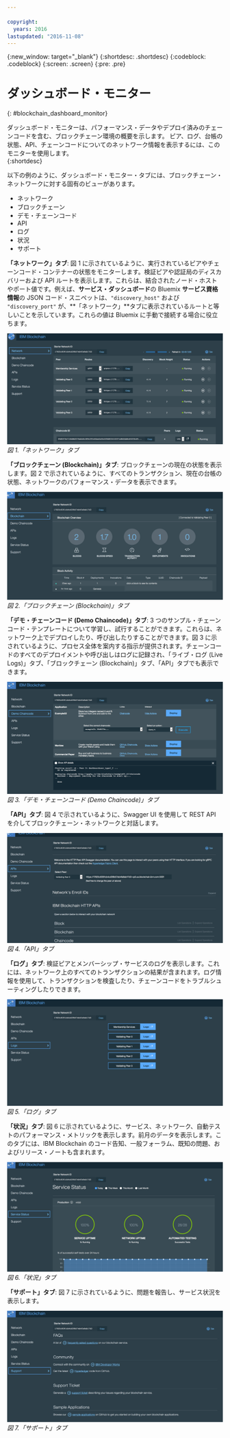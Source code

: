 ```yaml
---

copyright:
  years: 2016
lastupdated: "2016-11-08"
---
```


{:new_window: target="_blank"}
{:shortdesc: .shortdesc}
{:codeblock: .codeblock}
{:screen: .screen}
{:pre: .pre}

# ダッシュボード・モニター
{: #blockchain_dashboard_monitor}


ダッシュボード・モニターは、パフォーマンス・データやデプロイ済みのチェーンコードを含む、ブロックチェーン環境の概要を示します。
ピア、ログ、台帳の状態、API、チェーンコードについてのネットワーク情報を表示するには、このモニターを使用します。  
{:shortdesc}

以下の例のように、ダッシュボード・モニター・タブには、ブロックチェーン・ネットワークに対する固有のビューがあります。
  - ネットワーク
  - ブロックチェーン
  - デモ・チェーンコード
  - API
  - ログ
  - 状況
  - サポート

**「ネットワーク」タブ**: 図 1 に示されているように、実行されているピアやチェーンコード・コンテナーの状態をモニターします。検証ピアや認証局のディスカバリーおよび API ルートを表示します。これらは、結合されたノード・ホストやポート値です。例えば、**サービス・ダッシュボード**の Bluemix **サービス資格情報**の JSON コード・スニペットは、`"discovery_host"` および `"discovery_port"` が、**「ネットワーク」**タブに表示されているルートと等しいことを示しています。これらの値は Bluemix に手動で接続する場合に役立ちます。

![](images/Console_Network.png "「ネットワーク」タブ")
*図 1.「ネットワーク」タブ*


**「ブロックチェーン (Blockchain)」タブ**: ブロックチェーンの現在の状態を表示します。図 2 で示されているように、すべてのトランザクション、現在の台帳の状態、ネットワークのパフォーマンス・データを表示できます。

![](images/Console_Blockchain.png "「ブロックチェーン」タブ")
*図 2.「ブロックチェーン (Blockchain)」タブ*


**「デモ・チェーンコード (Demo Chaincode)」タブ**: 3 つのサンプル・チェーンコード・テンプレートについて学習し、試行することができます。これらは、ネットワーク上でデプロイしたり、呼び出したりすることができます。図 3 に示されているように、プロセス全体を案内する指示が提供されます。チェーンコードのすべてのデプロイメントや呼び出しはログに記録され、「ライブ・ログ (Live Logs)」タブ、「ブロックチェーン (Blockchain)」タブ、「API」タブでも表示できます。  

![](images/Console_DemoChaincode.png "「デモ・チェーンコード」タブ")
*図 3.「デモ・チェーンコード (Demo Chaincode)」タブ*


**「API」タブ**: 図 4 で示されているように、Swagger UI を使用して REST API を介してブロックチェーン・ネットワークと対話します。  

![](images/Console_APIs.png "「API」タブ")
*図 4.「API」タブ*


**「ログ」タブ**: 検証ピアとメンバーシップ・サービスのログを表示します。これには、ネットワーク上のすべてのトランザクションの結果が含まれます。ログ情報を使用して、トランザクションを検査したり、チェーンコードをトラブルシューティングしたりできます。  

![](images/Console_Logs.png "「ログ」タブ")
*図 5.「ログ」タブ*


**「状況」タブ**: 図 6 に示されているように、サービス、ネットワーク、自動テストのパフォーマンス・メトリックを表示します。前月のデータを表示します。このタブには、IBM Blockchain のコード告知、一般フォーラム、既知の問題、およびリリース・ノートも含まれます。  

![](images/Console_Status.png "「状況」タブ")
*図 6.「状況」タブ*


**「サポート」タブ**: 図 7 に示されているように、問題を報告し、サービス状況を表示します。

![](images/Console_Support.png "「サポート」タブ")
*図 7.「サポート」タブ*
